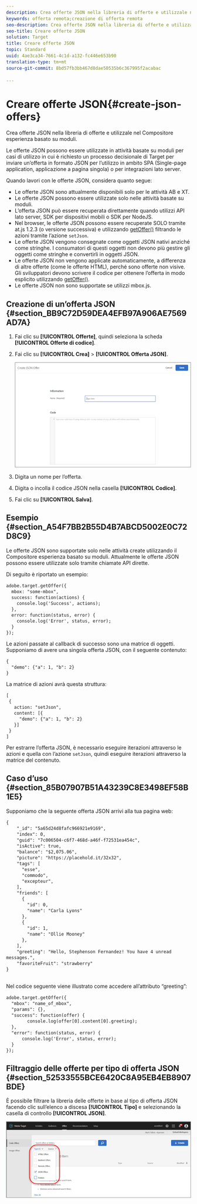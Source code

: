 ```yaml
---
description: Crea offerte JSON nella libreria di offerte e utilizzale nel Compositore esperienza basato su moduli.
keywords: offerta remota;creazione di offerta remota
seo-description: Crea offerte JSON nella libreria di offerte e utilizzale nel Compositore esperienza basato su moduli.
seo-title: Creare offerte JSON
solution: Target
title: Creare offerte JSON
topic: Standard
uuid: 4ae3ca34-7661-4c1d-a132-fc446e653b90
translation-type: tm+mt
source-git-commit: 8bd57fb3bb467d8dae50535b6c367995f2acabac

---
```



# Creare offerte JSON{#create-json-offers}

Crea offerte JSON nella libreria di offerte e utilizzale nel Compositore esperienza basato su moduli.

Le offerte JSON possono essere utilizzate in attività basate su moduli per casi di utilizzo in cui è richiesto un processo decisionale di Target per inviare un’offerta in formato JSON per l’utilizzo in ambito SPA (Single-page application, applicazione a pagina singola) o per integrazioni lato server.

Quando lavori con le offerte JSON, considera quanto segue:

* Le offerte JSON sono attualmente disponibili solo per le attività AB e XT.
* Le offerte JSON possono essere utilizzate solo nelle attività basate su moduli.
* L’offerta JSON può essere recuperata direttamente quando utilizzi API lato server, SDK per dispositivi mobili o SDK per NodeJS.
* Nel browser, le offerte JSON possono essere recuperate SOLO tramite at.js 1.2.3 (o versione successiva) e utilizzando [getOffer()](/help/c-implementing-target/c-implementing-target-for-client-side-web/adobe-target-getoffer.md) filtrando le azioni tramite l’azione `setJson`.
* Le offerte JSON vengono consegnate come oggetti JSON nativi anziché come stringhe. I consumatori di questi oggetti non devono più gestire gli oggetti come stringhe e convertirli in oggetti JSON.
* Le offerte JSON non vengono applicate automaticamente, a differenza di altre offerte (come le offerte HTML), perché sono offerte non visive. Gli sviluppatori devono scrivere il codice per ottenere l’offerta in modo esplicito utilizzando [getOffer()](/help/c-implementing-target/c-implementing-target-for-client-side-web/adobe-target-getoffer.md).
* Le offerte JSON non sono supportate se utilizzi mbox.js.

## Creazione di un’offerta JSON {#section_BB9C72D59DEA4EFB97A906AE7569AD7A}

1. Fai clic su **[!UICONTROL Offerte]**, quindi seleziona la scheda **[!UICONTROL Offerte di codice]**.
1. Fai clic su **[!UICONTROL Crea]** &gt; **[!UICONTROL Offerta JSON]**.

   ![](assets/offer-json.png)

1. Digita un nome per l’offerta.
1. Digita o incolla il codice JSON nella casella **[!UICONTROL Codice]**.
1. Fai clic su **[!UICONTROL Salva]**.

## Esempio {#section_A54F7BB2B55D4B7ABCD5002E0C72D8C9}

Le offerte JSON sono supportate solo nelle attività create utilizzando il Compositore esperienza basato su moduli. Attualmente le offerte JSON possono essere utilizzate solo tramite chiamate API dirette.

Di seguito è riportato un esempio:

```
adobe.target.getOffer({ 
  mbox: "some-mbox", 
  success: function(actions) { 
    console.log('Success', actions); 
  }, 
  error: function(status, error) { 
    console.log('Error', status, error); 
  } 
});
```

Le azioni passate al callback di successo sono una matrice di oggetti. Supponiamo di avere una singola offerta JSON, con il seguente contenuto:

```
{ 
  "demo": {"a": 1, "b": 2} 
}
```

La matrice di azioni avrà questa struttura:

```
[ 
 { 
   action: "setJson", 
   content: [{ 
     "demo": {"a": 1, "b": 2} 
   }] 
 }  
]
```

Per estrarre l’offerta JSON, è necessario eseguire iterazioni attraverso le azioni e quella con l’azione `setJson`, quindi eseguire iterazioni attraverso la matrice del contenuto.

## Caso d’uso {#section_85B07907B51A43239C8E3498EF58B1E5}

Supponiamo che la seguente offerta JSON arrivi alla tua pagina web:

```
{ 
    "_id": "5a65d24d8fafc966921e9169", 
    "index": 0, 
    "guid": "7c006504-c6f7-468d-a46f-f72531ea454c", 
    "isActive": true, 
    "balance": "$2,075.06", 
    "picture": "https://placehold.it/32x32", 
    "tags": [ 
      "esse", 
      "commodo", 
      "excepteur", 
    ], 
    "friends": [ 
      { 
        "id": 0, 
        "name": "Carla Lyons" 
      }, 
      { 
        "id": 1, 
        "name": "Ollie Mooney" 
      }, 
    ], 
    "greeting": "Hello, Stephenson Fernandez! You have 4 unread messages.", 
    "favoriteFruit": "strawberry" 
} 
  
```

Nel codice seguente viene illustrato come accedere all’attributo “greeting”:

```
adobe.target.getOffer({   
  "mbox": "name_of_mbox", 
  "params": {}, 
  "success": function(offer) {           
        console.log(offer[0].content[0].greeting); 
  },   
  "error": function(status, error) {           
      console.log('Error', status, error); 
  } 
});
```

## Filtraggio delle offerte per tipo di offerta JSON {#section_52533555BCE6420C8A95EB4EB8907BDE}

È possibile filtrare la libreria delle offerte in base al tipo di offerta JSON facendo clic sull’elenco a discesa **[!UICONTROL Tipo]** e selezionando la casella di controllo **[!UICONTROL JSON]**.

![](assets/offer-json-filter.png)

